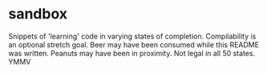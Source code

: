 sandbox
=======
Snippets of 'learning' code in varying states of completion.
Compilability is an optional stretch goal.
Beer may have been consumed while this README was written.
Peanuts may have been in proximity.
Not legal in all 50 states.
YMMV
